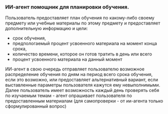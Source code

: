 ### ИИ-агент помощник для планировки обучения.
Пользователь предоставляет план обучения по какому-либо своему предмету или учебные материалы по этому предмету и 
предоставляет дополнительную информацию и цели:
- срок обучения,
- предпологаемый процент усвоенного материала на момент конца срока,
- количество времени, которое он готов тратить в день или всего
- процент усвоенного материала на данный момент

ИИ-агент в свою очередь отправляет пользователю возможное распределение обучения по дням на период всего
срока обучения, если это возможно, или предоставляет альтернативный вариант, если выставленные параметры пользователя
кажутся ему невыполнимыми.
Далее пользователь имеет возможность каждый день проверять себя по изучаемым темам - агент опрашивает пользователя
по предоставленным материалам (для самопроверки - от ии-агента только сформулированный вопрос)
